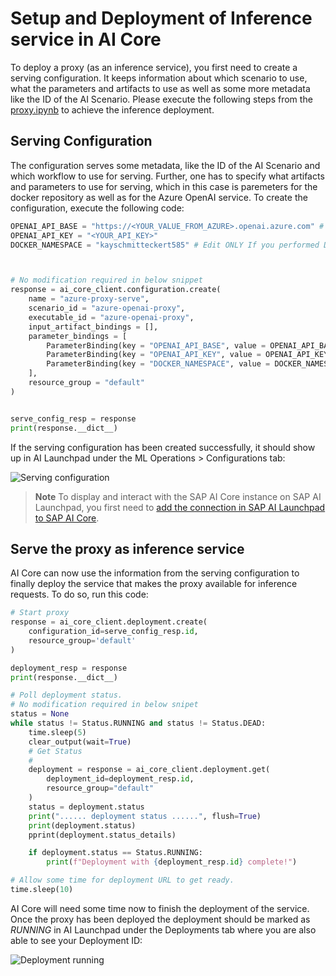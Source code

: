 # Setup and Deployment of Inference service in AI Core

To deploy a proxy (as an inference service), you first need to create a serving configuration. It keeps
information about which scenario to use, what the parameters and artifacts to use as well as some more metadata like the ID of the AI Scenario. Please execute the following steps from the [proxy.ipynb](../../01-ai-core-azure-openai-proxy/proxy.ipynb) to achieve the inference deployment.

## Serving Configuration

The configuration serves some metadata, like the ID of the AI Scenario and which workflow
to use for serving. Further, one has to specify what artifacts and parameters to use for serving, which
in this case is paremeters for the docker repository as well as for the Azure OpenAI service. To create the configuration, execute the following code:

```python
OPENAI_API_BASE = "https://<YOUR_VALUE_FROM_AZURE>.openai.azure.com" # Endpoint, Check out Azure guide if you dont know: https://learn.microsoft.com/en-us/azure/cognitive-services/openai/quickstart?tabs=command-line&pivots=programming-language-python
OPENAI_API_KEY = "<YOUR_API_KEY>"
DOCKER_NAMESPACE = "kayschmitteckert585" # Edit ONLY If you performed Docker step



# No modification required in below snippet
response = ai_core_client.configuration.create(
    name = "azure-proxy-serve",
    scenario_id = "azure-openai-proxy",
    executable_id = "azure-openai-proxy",
    input_artifact_bindings = [],
    parameter_bindings = [
        ParameterBinding(key = "OPENAI_API_BASE", value = OPENAI_API_BASE),
        ParameterBinding(key = "OPENAI_API_KEY", value = OPENAI_API_KEY), 
        ParameterBinding(key = "DOCKER_NAMESPACE", value = DOCKER_NAMESPACE)
    ],
    resource_group = "default"
)


serve_config_resp = response
print(response.__dict__)
```

If the serving configuration has been created successfully, it should show up
in AI Launchpad under the ML Operations > Configurations tab:

![Serving configuration](resources/config-serve.png)

> **Note**
> To display and interact with the SAP AI Core instance on SAP AI Launchpad, you first need to [add the connection in SAP AI Launchpad to SAP AI Core](https://help.sap.com/docs/ai-launchpad/sap-ai-launchpad/add-connection-to-sap-ai-core).

## Serve the proxy as inference service

AI Core can now use the information from the serving configuration to finally deploy the service that makes the proxy available for inference requests. To do so,
run this code:

```python
# Start proxy
response = ai_core_client.deployment.create(
    configuration_id=serve_config_resp.id,
    resource_group='default'
)

deployment_resp = response
print(response.__dict__)
```

```python
# Poll deployment status.
# No modification required in below snipet
status = None
while status != Status.RUNNING and status != Status.DEAD:
    time.sleep(5)
    clear_output(wait=True)
    # Get Status
    #
    deployment = response = ai_core_client.deployment.get(
        deployment_id=deployment_resp.id,
        resource_group="default"
    )
    status = deployment.status
    print("...... deployment status ......", flush=True)
    print(deployment.status)
    pprint(deployment.status_details)

    if deployment.status == Status.RUNNING:
        print(f"Deployment with {deployment_resp.id} complete!")

# Allow some time for deployment URL to get ready.
time.sleep(10)
```

AI Core will need some time now to finish the deployment of the service. Once
the proxy has been deployed the deployment should be marked as _RUNNING_ in AI
Launchpad under the Deployments tab where you are also able to see your Deployment ID:

![Deployment running](resources/deployment-running.png)
